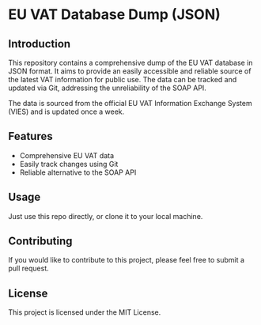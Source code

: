 # EU VAT Database Dump (JSON)

## Introduction
This repository contains a comprehensive dump of the EU VAT database in JSON format. 
It aims to provide an easily accessible and reliable source of the latest VAT information for public use. 
The data can be tracked and updated via Git, addressing the unreliability of the SOAP API.

The data is sourced from the official EU VAT Information Exchange System (VIES) and is updated once a week.

## Features
- Comprehensive EU VAT data
- Easily track changes using Git
- Reliable alternative to the SOAP API

## Usage

Just use this repo directly, or clone it to your local machine.

## Contributing

If you would like to contribute to this project, please feel free to submit a pull request.

## License

This project is licensed under the MIT License.
